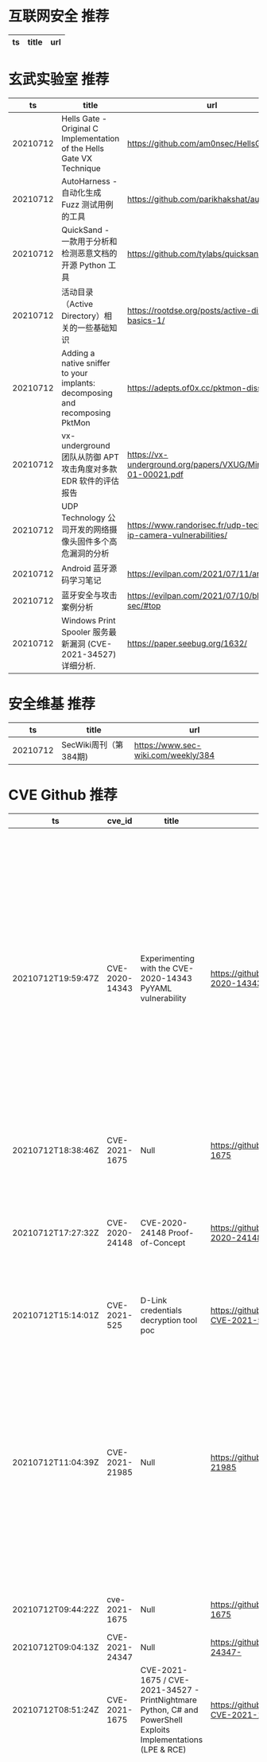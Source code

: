# 互联网安全 推荐
| ts | title | url| 
| --- | --- | ---| 


# 玄武实验室 推荐
| ts | title | url| 
| --- | --- | ---| 
| 20210712 | Hells Gate - Original C Implementation of the Hells Gate VX Technique | https://github.com/am0nsec/HellsGate| 
| 20210712 | AutoHarness - 自动化生成 Fuzz 测试用例的工具 | https://github.com/parikhakshat/autoharness| 
| 20210712 | QuickSand - 一款用于分析和检测恶意文档的开源 Python 工具 | https://github.com/tylabs/quicksand| 
| 20210712 | 活动目录（Active Directory）相关的一些基础知识 | https://rootdse.org/posts/active-directory-basics-1/| 
| 20210712 | Adding a native sniffer to your implants: decomposing and recomposing PktMon | https://adepts.of0x.cc/pktmon-dissection/| 
| 20210712 | vx-underground 团队从防御 APT 攻击角度对多款 EDR 软件的评估报告 | https://vx-underground.org/papers/VXUG/Mirrors/jcp-01-00021.pdf| 
| 20210712 | UDP Technology 公司开发的网络摄像头固件多个高危漏洞的分析 | https://www.randorisec.fr/udp-technology-ip-camera-vulnerabilities/| 
| 20210712 | Android 蓝牙源码学习笔记 | https://evilpan.com/2021/07/11/android-bt/| 
| 20210712 | 蓝牙安全与攻击案例分析 | https://evilpan.com/2021/07/10/bluetooth-sec/#top| 
| 20210712 | Windows Print Spooler 服务最新漏洞 (CVE-2021-34527)详细分析. | https://paper.seebug.org/1632/| 


# 安全维基 推荐
| ts | title | url| 
| --- | --- | ---| 
| 20210712 | SecWiki周刊（第384期) | https://www.sec-wiki.com/weekly/384| 


# CVE Github 推荐
| ts | cve_id | title | url | cve_detail| 
| --- | --- | --- | --- | ---| 
| 20210712T19:59:47Z | CVE-2020-14343 | Experimenting with the CVE-2020-14343 PyYAML vulnerability | https://github.com/raul23/pyyaml-CVE-2020-14343 | A vulnerability was discovered in the PyYAML library in versions before 5.4, where it is susceptible to arbitrary code execution when it processes untrusted YAML files through the full_load method or with the FullLoader loader. Applications that use the library to process untrusted input may be vulnerable to this flaw. This flaw allows an attacker to execute arbitrary code on the system by abusing the python/object/new constructor. This flaw is due to an incomplete fix for CVE-2020-1747.| 
| 20210712T18:38:46Z | CVE-2021-1675 | Null | https://github.com/corelight/CVE-2021-1675 | Windows Print Spooler Elevation of Privilege Vulnerability| 
| 20210712T17:27:32Z | CVE-2020-24148 | CVE-2020-24148 Proof-of-Concept | https://github.com/dwisiswant0/CVE-2020-24148 | Server-side request forgery (SSRF) in the Import XML and RSS Feeds (import-xml-feed) plugin 2.0.1 for WordPress via the data parameter in a moove_read_xml action.| 
| 20210712T15:14:01Z | CVE-2021-525 | D-Link credentials decryption tool poc | https://github.com/full-disclosure/FDEU-CVE-2021-525A | 未查询到CVE信息| 
| 20210712T11:04:39Z | CVE-2021-21985 | Null | https://github.com/haiclover/CVE-2021-21985 | The vSphere Client (HTML5) contains a remote code execution vulnerability due to lack of input validation in the Virtual SAN Health Check plug-in which is enabled by default in vCenter Server. A malicious actor with network access to port 443 may exploit this issue to execute commands with unrestricted privileges on the underlying operating system that hosts vCenter Server.| 
| 20210712T09:44:22Z | cve-2021-1675 | Null | https://github.com/k8gege/cve-2021-1675 | Windows Print Spooler Elevation of Privilege Vulnerability| 
| 20210712T09:04:13Z | CVE-2021-24347 | Null | https://github.com/huydoppa/CVE-2021-24347- | | 
| 20210712T08:51:24Z | CVE-2021-1675 | CVE-2021-1675 / CVE-2021-34527 - PrintNightmare Python, C# and PowerShell Exploits Implementations (LPE & RCE) | https://github.com/galoget/PrintNightmare-CVE-2021-1675-CVE-2021-34527 | Windows Print Spooler Elevation of Privilege Vulnerability| 
| 20210712T06:06:56Z | CVE-2020-1938 | Scanner for CVE-2020-1938 | https://github.com/yukiNeko114514/CVE-2020-1938 | When using the Apache JServ Protocol (AJP), care must be taken when trusting incoming connections to Apache Tomcat. Tomcat treats AJP connections as having higher trust than, for example, a similar HTTP connection. If such connections are available to an attacker, they can be exploited in ways that may be surprising. In Apache Tomcat 9.0.0.M1 to 9.0.0.30, 8.5.0 to 8.5.50 and 7.0.0 to 7.0.99, Tomcat shipped with an AJP Connector enabled by default that listened on all configured IP addresses. It was expected (and recommended in the security guide) that this Connector would be disabled if not required. This vulnerability report identified a mechanism that allowed: - returning arbitrary files from anywhere in the web application - processing any file in the web application as a JSP Further, if the web application allowed file upload and stored those files within the web application (or the attacker was able to control the content of the web application by some other means) then this, along with the ability to process a file as a JSP, made remote code execution possible. It is important to note that mitigation is only required if an AJP port is accessible to untrusted users. Users wishing to take a defence-in-depth approach and block the vector that permits returning arbitrary files and execution as JSP may upgrade to Apache Tomcat 9.0.31, 8.5.51 or 7.0.100 or later. A number of changes were made to the default AJP Connector configuration in 9.0.31 to harden the default configuration. It is likely that users upgrading to 9.0.31, 8.5.51 or 7.0.100 or later will need to make small changes to their configurations.| 


# klee on Github 推荐
| ts | title | url | stars | forks| 
| --- | --- | --- | --- | ---| 
| 20210712T23:10:14Z | RVT is a collection of tools/libraries to support both static and dynamic verification of Rust programs. | https://github.com/project-oak/rust-verification-tools | 155 | 14| 
| 20210712T20:21:36Z | Null | https://github.com/JaimePSantos/ResearchKlee | 0 | 0| 


# s2e on Github 推荐
| ts | title | url | stars | forks| 
| --- | --- | --- | --- | ---| 
| 20210712T13:41:35Z | S2E: A platform for multi-path program analysis with selective symbolic execution. | https://github.com/S2E/s2e | 140 | 33| 


# exploit on Github 推荐
| ts | title | url | stars | forks| 
| --- | --- | --- | --- | ---| 
| 20210712T23:13:06Z | Null | https://github.com/TheCrazzXz/Exploits-Lab | 0 | 0| 
| 20210712T21:46:16Z | SECMON is a web-based tool for the automation of infosec watching and vulnerability management with a web interface. | https://github.com/Guezone/SECMON | 90 | 18| 
| 20210712T21:35:14Z | This repository is primarily maintained by Omar Santos and includes thousands of resources related to ethical hacking  / penetration testing, digital forensics and incident response (DFIR), vulnerability research, exploit development, reverse engineering, and more. | https://github.com/The-Art-of-Hacking/h4cker | 9697 | 1593| 
| 20210712T21:26:36Z | sploit(exploit) research | https://github.com/haconehack/sploit-research | 0 | 0| 
| 20210712T21:04:22Z | CTF framework and exploit development library | https://github.com/Gallopsled/pwntools | 8030 | 1414| 
| 20210712T21:00:50Z | Null | https://github.com/zYan666/Demon-Exploit | 0 | 0| 
| 20210712T20:06:04Z | OWASP Benchmark is a test suite designed to verify the speed and accuracy of software vulnerability detection tools. A fully runnable web app written in Java, it supports analysis by Static (SAST), Dynamic (DAST), and Runtime (IAST) tools that support Java. The idea is that since it is fully runnable and all the vulnerabilities are actually exploitable, it’s a fair test for any kind of vulnerability detection tool.  For more details on this project, please see the OWASP Benchmark Project home page. | https://github.com/OWASP/Benchmark | 388 | 382| 
| 20210712T20:00:56Z | CTFs and solutions for Linux binary exploitation. | https://github.com/MaherAzzouzi/LinuxExploitation | 43 | 15| 
| 20210712T19:46:55Z | The AWS exploitation framework, designed for testing the security of Amazon Web Services environments. | https://github.com/RhinoSecurityLabs/pacu | 2192 | 397| 
| 20210712T19:41:30Z | Null | https://github.com/cox123123123/facebook-exploits | 0 | 0| 


# backdoor on Github 推荐
| ts | title | url | stars | forks| 
| --- | --- | --- | --- | ---| 
| 20210712T20:43:58Z | Defending Against Backdoor Attacks Using Robust Covariance Estimation | https://github.com/SewoongLab/spectre-defense | 3 | 0| 
| 20210712T20:32:46Z | Null | https://github.com/Wiilldd/backdoor | 0 | 0| 
| 20210712T19:47:20Z | Null | https://github.com/PesAdam/python-backdoors | 0 | 0| 
| 20210712T19:41:16Z | Implementation of a native-code HatSploit membrane for unix-like systems, designed for portability, embeddability, and low resource utilization. | https://github.com/EntySec/membrane | 5 | 3| 
| 20210712T18:50:25Z | Yet Another PHP Shell | https://github.com/Nickguitar/YAPS | 7 | 1| 
| 20210712T18:18:39Z | A macro generation tool for exploiting windows computers, along with some fun harmless macros. | https://github.com/Famous-Soldier/Pure-Star | 1 | 1| 
| 20210712T17:38:48Z | Null | https://github.com/Pramodh-G/MalwareBackdoors | 0 | 0| 
| 20210712T17:38:46Z | Null | https://github.com/eudess21/BackdoorMan | 0 | 0| 
| 20210712T17:32:19Z | Backdoor Generator is a tool to create encoded payloads for reverse shells. | https://github.com/v3cth0r/Backdoor-generator | 0 | 0| 
| 20210712T15:55:55Z | Null | https://github.com/backdoor322/backdoor322.github.io | 0 | 0| 


# symbolic execution on Github 推荐
| ts | title | url | stars | forks| 
| --- | --- | --- | --- | ---| 
| 20210712T19:47:21Z | A symbolic execution engine for LLVM IR | https://github.com/insufficiently-caffeinated/caffeine | 7 | 4| 
| 20210712T17:41:00Z | Symbolic execution tool | https://github.com/trailofbits/manticore | 2385 | 351| 
| 20210712T12:40:59Z | SymCC: efficient compiler-based symbolic execution | https://github.com/eurecom-s3/symcc | 438 | 67| 


# big4 on Github 推荐
| ts | title | url | stars | forks| 
| --- | --- | --- | --- | ---| 


# fuzz on Github 推荐
| ts | title | url | stars | forks| 
| --- | --- | --- | --- | ---| 
| 20210712T23:45:26Z | Advanced Fuzzing Library - Slot your Fuzzer together in Rust! Scales across cores and machines. For Windows, Android, MacOS, Linux, no_std, ... | https://github.com/AFLplusplus/LibAFL | 483 | 48| 
| 20210712T23:26:21Z | Null | https://github.com/ykoizumi50/fuzzy-disco | 0 | 0| 
| 20210712T23:16:46Z | Null | https://github.com/swift-nav/gnss-converters-fuzz-testcases | 0 | 0| 
| 20210712T22:55:55Z | Ongoing development of the Fuzzball MUCK server software and associated functionality. | https://github.com/fuzzball-muck/fuzzball | 34 | 23| 
| 20210712T22:38:50Z | A Python based web application scanner to gather OSINT and fuzz for OWASP vulnerabilities on a target website. | https://github.com/1N3/BlackWidow | 934 | 291| 
| 20210712T22:31:43Z | Null | https://github.com/VeriBlock/fuzz-corpus | 1 | 1| 
| 20210712T22:27:29Z | Null | https://github.com/Fesenka777/fuzzy-journey | 0 | 0| 
| 20210712T22:18:05Z | Null | https://github.com/yampml/fuzzy-bassoon | 0 | 0| 
| 20210712T21:22:07Z | Personal website of Laurence Hughes | https://github.com/fuzzylogicxx/fuzzylogic | 3 | 1| 
| 20210712T21:20:28Z | Great ideas | https://github.com/Joramtech/fuzzy-adventure | 0 | 0| 



# 日更新程序
